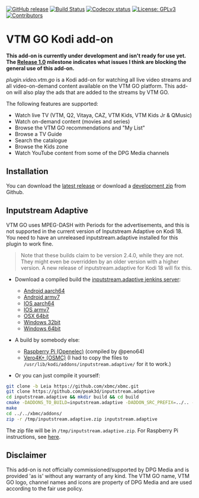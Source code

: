 [![GitHub release](https://img.shields.io/github/release/michaelarnauts/plugin.video.vtm.go.svg?include_prereleases)](https://github.com/michaelarnauts/plugin.video.vtm.go/releases)
[![Build Status](https://travis-ci.com/michaelarnauts/plugin.video.vtm.go.svg?branch=master)](https://travis-ci.com/michaelarnauts/plugin.video.vtm.go)
[![Codecov status](https://img.shields.io/codecov/c/github/michaelarnauts/plugin.video.vtm.go/master)](https://codecov.io/gh/michaelarnauts/plugin.video.vtm.go/branch/master)
[![License: GPLv3](https://img.shields.io/badge/License-GPLv3-yellow.svg)](https://opensource.org/licenses/GPL-3.0)
[![Contributors](https://img.shields.io/github/contributors/michaelarnauts/plugin.video.vtm.go.svg)](https://github.com/michaelarnauts/plugin.video.vtm.go/graphs/contributors)

# VTM GO Kodi add-on

**This add-on is currently under development and isn't ready for use yet. The [Release 1.0](https://github.com/michaelarnauts/plugin.video.vtm.go/issues?q=is%3Aopen+is%3Aissue+milestone%3A%22Release+1.0%22) milestone indicates what issues I think are blocking the general use of this add-on.**

*plugin.video.vtm.go* is a Kodi add-on for watching all live video streams and all video-on-demand content available on the VTM GO platform. 
This add-on will also play the ads that are added to the streams by VTM GO.

The following features are supported:
* Watch live TV (VTM, Q2, Vitaya, CAZ, VTM Kids, VTM Kids Jr & QMusic)
* Watch on-demand content (movies and series)
* Browse the VTM GO recommendations and "My List"
* Browse a TV Guide
* Search the catalogue
* Browse the Kids zone
* Watch YouTube content from some of the DPG Media channels

## Installation

You can download the [latest release](https://github.com/michaelarnauts/plugin.video.vtm.go/releases) or download a [development zip](https://github.com/michaelarnauts/plugin.video.vtm.go/archive/master.zip) from Github.

## Inputstream Adaptive

VTM GO uses MPEG-DASH with Periods for the advertisements, and this is not supported in the current version of Inputstream Adaptive on Kodi 18. You need to have an unreleased inputstream.adaptive installed for this plugin to work fine. 

> Note that these builds claim to be version 2.4.0, while they are not. They might even be overridden by an older version with a higher version. A new release of inputstream.adaptive for Kodi 18 will fix this.

* Download a compiled build the [inputstream.adaptive jenkins server](https://jenkins.kodi.tv/blue/organizations/jenkins/peak3d%2Finputstream.adaptive/activity?branch=master):
  * [Android aarch64](https://jenkins.kodi.tv/job/peak3d/job/inputstream.adaptive/job/master/120/artifact/cmake/addons/build/zips/inputstream.adaptive+android-aarch64/inputstream.adaptive-2.4.0.zip)
  * [Android armv7](https://jenkins.kodi.tv/job/peak3d/job/inputstream.adaptive/job/master/120/artifact/cmake/addons/build/zips/inputstream.adaptive+android-armv7/inputstream.adaptive-2.4.0.zip)
  * [IOS aarch64](https://jenkins.kodi.tv/job/peak3d/job/inputstream.adaptive/job/master/120/artifact/cmake/addons/build/zips/inputstream.adaptive+ios-aarch64/inputstream.adaptive-2.4.0.zip)
  * [IOS armv7](https://jenkins.kodi.tv/job/peak3d/job/inputstream.adaptive/job/master/120/artifact/cmake/addons/build/zips/inputstream.adaptive+ios-armv7/inputstream.adaptive-2.4.0.zip)
  * [OSX 64bit](https://jenkins.kodi.tv/job/peak3d/job/inputstream.adaptive/job/master/120/artifact/cmake/addons/build/zips/inputstream.adaptive+osx-x86_64/inputstream.adaptive-2.4.0.zip)
  * [Windows 32bit](https://jenkins.kodi.tv/job/peak3d/job/inputstream.adaptive/job/master/120/artifact/cmake/addons/build/zips/inputstream.adaptive+windows-i686/inputstream.adaptive-2.4.0.zip)
  * [Windows 64bit](https://jenkins.kodi.tv/job/peak3d/job/inputstream.adaptive/job/master/120/artifact/cmake/addons/build/zips/inputstream.adaptive+windows-x86_64/inputstream.adaptive-2.4.0.zip)

* A build by somebody else:
  * [Raspberry Pi (Openelec)](http://users.telenet.be/peno/kodi/addons/inputstream.adaptive/inputstream.adaptive.zip) (compiled by @peno64)
  * [Vero4K+ (OSMC)](https://github.com/michaelarnauts/plugin.video.vtm.go/files/3720563/inputstream.adaptive.zip) (I had to copy the files to `/usr/lib/kodi/addons/inputstream.adaptive/` for it to work.)

* Or you can just compile it yourself:
```bash
git clone -b Leia https://github.com/xbmc/xbmc.git
git clone https://github.com/peak3d/inputstream.adaptive
cd inputstream.adaptive && mkdir build && cd build
cmake -DADDONS_TO_BUILD=inputstream.adaptive -DADDON_SRC_PREFIX=../.. -DCMAKE_BUILD_TYPE=Release -DCMAKE_INSTALL_PREFIX=../../xbmc/addons -DPACKAGE_ZIP=1 ../../xbmc/cmake/addons
make
cd ../../xbmc/addons/
zip -r /tmp/inputstream.adaptive.zip inputstream.adaptive
```
The zip file will be in `/tmp/inputstream.adaptive.zip`. For Raspberry Pi instructions, see [here](https://github.com/michaelarnauts/plugin.video.vtm.go/issues/101#issuecomment-541317533).

## Disclaimer

This add-on is not officially commissioned/supported by DPG Media and is provided 'as is' without any warranty of any kind.
The VTM GO name, VTM GO logo, channel names and icons are property of DPG Media and are used according to the fair use policy. 
